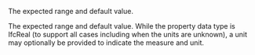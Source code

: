 The expected range and default value.


<!-- comment -->


The expected range and default value. While the property data type is IfcReal (to support all cases including when the units are unknown), a unit may optionally be provided to indicate the measure and unit.

